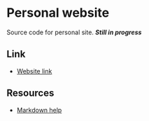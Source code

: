 # Personal website
Source code for personal site. ***Still in progress***

## Link
- [Website link](http://thisisthejohn.github.io)

## Resources 
- [Markdown help](https://help.github.com/en/github/writing-on-github/basic-writing-and-formatting-syntax)
